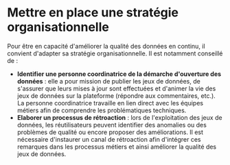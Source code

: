 # Mettre en place une stratégie organisationnelle

Pour être en capacité d'améliorer la qualité des données en continu, il convient d'adapter sa stratégie organisationnelle. Il est notamment conseillé de :&#x20;

* **Identifier une personne coordinatrice de la démarche d'ouverture des données** : elle a pour mission de publier les jeux de données, de s'assurer que leurs mises à jour sont effectuées et d'animer la vie des jeux de données sur la plateforme (répondre aux commentaires, etc.). La personne coordinatrice travaille en lien direct avec les équipes métiers afin de comprendre les problématiques techniques.&#x20;
* **Elaborer un processus de rétroaction** : lors de l'exploitation des jeux de données, les réutilisateurs peuvent identifier des anomalies ou des problèmes de qualité ou encore proposer des améliorations. Il est nécessaire d'instaurer un canal de rétroaction afin d'intégrer ces remarques dans les processus métiers et ainsi améliorer la qualité des jeux de données.
